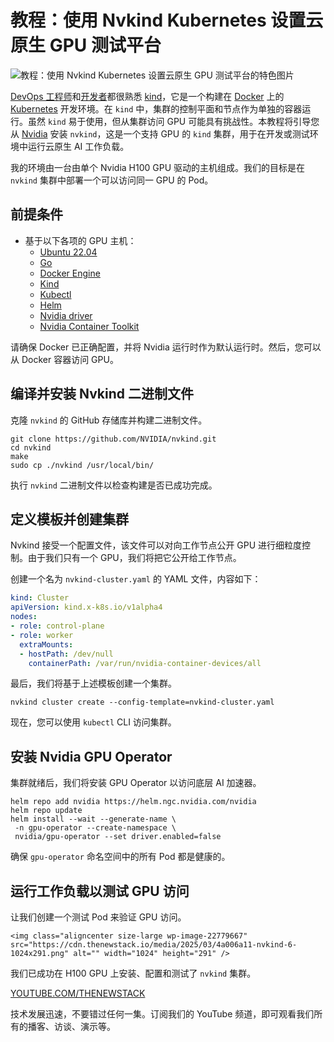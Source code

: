 # 教程：使用 Nvkind Kubernetes 设置云原生 GPU 测试平台

![教程：使用 Nvkind Kubernetes 设置云原生 GPU 测试平台的特色图片](https://cdn.thenewstack.io/media/2025/03/172a3446-kind-1024x768.png)

[DevOps 工程师](https://thenewstack.io/DevOps/)和[开发者](https://thenewstack.io/developer-tools/)都很熟悉 [kind](https://kind.sigs.k8s.io)，它是一个构建在 [Docker](https://www.docker.com/?utm_content=inline+mention) 上的 [Kubernetes](https://thenewstack.io/kubernetes/) 开发环境。在 `kind` 中，集群的控制平面和节点作为单独的容器运行。虽然 `kind` 易于使用，但从集群访问 GPU 可能具有挑战性。本教程将引导您从 [Nvidia](https://thenewstack.io/nvidia-unveils-next-gen-rubin-and-feynman-architectures-pushing-ai-power-limits/) 安装 `nvkind`，这是一个支持 GPU 的 `kind` 集群，用于在开发或测试环境中运行云原生 AI 工作负载。

我的环境由一台由单个 Nvidia H100 GPU 驱动的主机组成。我们的目标是在 `nvkind` 集群中部署一个可以访问同一 GPU 的 Pod。

## 前提条件

- 基于以下各项的 GPU 主机：
  - [Ubuntu 22.04](https://thenewstack.io/how-to-safely-upgrade-ubuntu-22-04-to-ubuntu-24-04/)
  - [Go](https://go.dev/doc/install)
  - [Docker Engine](https://docs.docker.com/engine/install/ubuntu/)
  - [Kind](https://kind.sigs.k8s.io/docs/user/quick-start/#installation)
  - [Kubectl](https://kubernetes.io/docs/tasks/tools/)
  - [Helm](https://helm.sh/docs/intro/install/)
  - [Nvidia driver](https://www.nvidia.com/download/index.aspx)
  - [Nvidia Container Toolkit](https://docs.nvidia.com/datacenter/cloud-native/container-toolkit/latest/install-guide.html)

请确保 Docker 已正确配置，并将 Nvidia 运行时作为默认运行时。然后，您可以从 Docker 容器访问 GPU。

## 编译并安装 Nvkind 二进制文件

克隆 `nvkind` 的 GitHub 存储库并构建二进制文件。

```
git clone https://github.com/NVIDIA/nvkind.git
cd nvkind
make
sudo cp ./nvkind /usr/local/bin/
```

执行 `nvkind` 二进制文件以检查构建是否已成功完成。

## 定义模板并创建集群

Nvkind 接受一个配置文件，该文件可以对向工作节点公开 GPU 进行细粒度控制。由于我们只有一个 GPU，我们将把它公开给工作节点。

创建一个名为 `nvkind-cluster.yaml` 的 YAML 文件，内容如下：

```yaml
kind: Cluster
apiVersion: kind.x-k8s.io/v1alpha4
nodes:
- role: control-plane
- role: worker
  extraMounts:
  - hostPath: /dev/null
    containerPath: /var/run/nvidia-container-devices/all
```

最后，我们将基于上述模板创建一个集群。

```
nvkind cluster create --config-template=nvkind-cluster.yaml
```

现在，您可以使用 `kubectl` CLI 访问集群。

## 安装 Nvidia GPU Operator

集群就绪后，我们将安装 GPU Operator 以访问底层 AI 加速器。

```
helm repo add nvidia https://helm.ngc.nvidia.com/nvidia
helm repo update
helm install --wait --generate-name \
 -n gpu-operator --create-namespace \
 nvidia/gpu-operator --set driver.enabled=false
```

确保 `gpu-operator` 命名空间中的所有 Pod 都是健康的。

## 运行工作负载以测试 GPU 访问

让我们创建一个测试 Pod 来验证 GPU 访问。

```
<img class="aligncenter size-large wp-image-22779667" src="https://cdn.thenewstack.io/media/2025/03/4a006a11-nvkind-6-1024x291.png" alt="" width="1024" height="291" />
```

我们已成功在 H100 GPU 上安装、配置和测试了 `nvkind` 集群。

[YOUTUBE.COM/THENEWSTACK](https://youtube.com/thenewstack?sub_confirmation=1)

技术发展迅速，不要错过任何一集。订阅我们的 YouTube 频道，即可观看我们所有的播客、访谈、演示等。